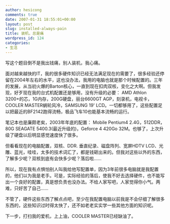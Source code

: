 ```yaml
---
author: hesicong
comments: true
date: 2007-01-31 18:55:01+00:00
layout: post
slug: installed-always-pain
title: 装机，总是痛
wordpress_id: 124
categories:
- 生活
---
```



写这个题目倒不是我出钱痛，别人装机，我心痛。

面对越来越快的IT，我的很多硬件知识已经无法满足现在的需要了，很多经验还停留在2004年左右的水平，这也没办法，我用的电脑也就是那个时候配置的。三年的发展，从当初火爆的Barton核心，一直到现在扣肉双核，变化之大啊。但我发现，好歹现在我的台式机配置还是够用，没有升级的必要：
AMD Athlon 3200+的芯，1G内存，200G硬盘，丽台6600GT AGP，刻录机，电视卡，COOLER MASTER蜗轮风冷，SAMSUNG 19' LCD。一切都够用了，这些配置足以把最近的BF2142跑得流畅，极品飞车10也能基本流畅的运行。

笔记本也是廉颇老矣，2003年年底的配置：
Mobile Pentium4 2.4G，512DDR，80G SEAGATE 5400.3(最近升级的)，Geforce 4 420Go 32M。也够了，上次升级了硬盘以后明显感觉速度快了很多。

但看看现在的电脑配置，双核、DDR. 垂直纪录、磁盘阵列、宽屏HDTV LCD、光雕、蓝光，哇哇，太多的技术词汇了，都是钱砸出来的。但我对这些以外的东西，了解多少呢？双核到底有会快多少呢？落后啦……

所以，现在我有点惧怕别人叫我给他写配置单，因为3年前很多电脑就是我配置的，他们以为我是老手。可是，实际经验的落后，使我不好去选择硬件，也不能写出一个良好的配置，真是想负责也没办法。不给人家写吧，人家觉得你小气。两难，只好苦了自己……

不管了，硬件这些东西了解点点吧，至少在我配置电脑以前我是不会仔细了解很多东西的，这些知识过时得太快了，还不如老老实实学一些其他方面的知识呢。

下一步，打扫我的爱机，上上油，COOLER MASTER已经缺油了。
